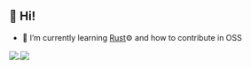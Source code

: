 ## 👋 Hi! 

- 🌱 I’m currently learning [Rust](https://www.rust-lang.org/)⚙️ and how to contribute in OSS
  
  
  
<a href="https://github.com/anuraghazra/github-readme-stats">
  <img align="center" src="https://github-readme-stats.vercel.app/api?username=avcwisesa&show_icons=true&theme=radical&hide=commits&line_height=24&card_width=300" />
</a>
<a href="https://github.com/anuraghazra/convoychat">
  <img align="center" src="https://github-readme-stats.vercel.app/api/top-langs/?username=avcwisesa&layout=compact&langs_count=6&theme=radical&hide=stylus,handlebars,html&card_width=300" />
</a>

<!---
avcwisesa/avcwisesa is a ✨ special ✨ repository because its `README.md` (this file) appears on your GitHub profile.
You can click the Preview link to take a look at your changes.
--->
